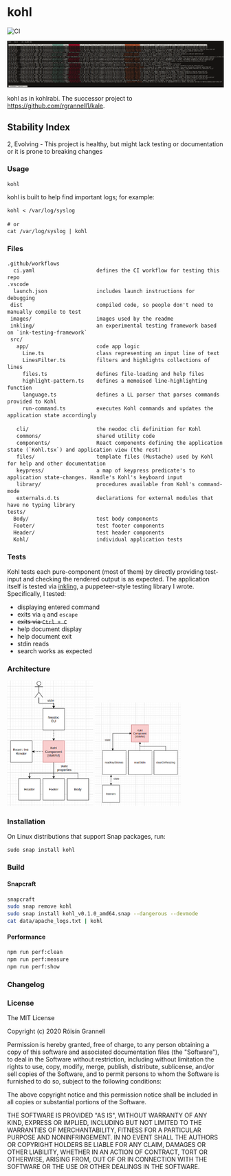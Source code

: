 
# kohl

![CI](https://github.com/rgrannell1/kohl/workflows/CI/badge.svg)

![Kohl Example](./example.png)

kohl as in kohlrabi. The successor project to https://github.com/rgrannell1/kale.

## Stability Index

2, Evolving - This project is healthy, but might lack testing or documentation or it is prone to breaking changes

### Usage

```
kohl
```

kohl is built to help find important logs; for example:

```
kohl < /var/log/syslog

# or
cat /var/log/syslog | kohl
```

### Files


```
.github/workflows
  ci.yaml                    defines the CI workflow for testing this repo
.vscode
  launch.json                includes launch instructions for debugging
 dist                        compiled code, so people don't need to manually compile to test
 images/                     images used by the readme
 inkling/                    an experimental testing framework based on `ink-testing-framework`
 src/
   app/                      code app logic
     Line.ts                 class representing an input line of text
     LinesFilter.ts          filters and highlights collections of lines
     files.ts                defines file-loading and help files
     highlight-pattern.ts    defines a memoised line-highlighting function
     language.ts             defines a LL parser that parses commands provided to Kohl
     run-command.ts          executes Kohl commands and updates the application state accordingly

   cli/                      the neodoc cli definition for Kohl
   commons/                  shared utility code
   components/               React components defining the application state (`Kohl.tsx`) and application view (the rest)
   files/                    template files (Mustache) used by Kohl for help and other documentation
   keypress/                 a map of keypress predicate's to application state-changes. Handle's Kohl's keyboard input
   library/                  procedures available from Kohl's command-mode
   externals.d.ts            declarations for external modules that have no typing library
tests/
  Body/                      test body components
  Footer/                    test footer components
  Header/                    test header components
  Kohl/                      individual application tests
```

### Tests

Kohl tests each pure-component (most of them) by directly providing test-input and checking the rendered output is as expected. The application
itself is tested via [inkling](https://github.com/rgrannell1/inkling), a puppeteer-style testing library I wrote. Specifically, I tested:

- displaying entered command
- exits via `q` and `escape`
- ~~exits via `Ctrl + C`~~
- help document display
- help document exit
- stdin reads
- search works as expected

### Architecture

<img src="./images/top-level.png" width="200">

<img src="./images/kohl.png" width="200">

### Installation

On Linux distributions that support Snap packages, run:

```
sudo snap install kohl
```

### Build

#### Snapcraft

```zsh
snapcraft
sudo snap remove kohl
sudo snap install kohl_v0.1.0_amd64.snap --dangerous --devmode
cat data/apache_logs.txt | kohl
```

#### Performance

```zsh
npm run perf:clean
npm run perf:measure
npm run perf:show
```

### Changelog

### License

The MIT License

Copyright (c) 2020 Róisín Grannell

Permission is hereby granted, free of charge, to any person obtaining a copy of this software and associated documentation files (the "Software"), to deal in the Software without restriction, including without limitation the rights to use, copy, modify, merge, publish, distribute, sublicense, and/or sell copies of the Software, and to permit persons to whom the Software is furnished to do so, subject to the following conditions:

The above copyright notice and this permission notice shall be included in all copies or substantial portions of the Software.

THE SOFTWARE IS PROVIDED "AS IS", WITHOUT WARRANTY OF ANY KIND, EXPRESS OR IMPLIED, INCLUDING BUT NOT LIMITED TO THE WARRANTIES OF MERCHANTABILITY, FITNESS FOR A PARTICULAR PURPOSE AND NONINFRINGEMENT. IN NO EVENT SHALL THE AUTHORS OR COPYRIGHT HOLDERS BE LIABLE FOR ANY CLAIM, DAMAGES OR OTHER LIABILITY, WHETHER IN AN ACTION OF CONTRACT, TORT OR OTHERWISE, ARISING FROM, OUT OF OR IN CONNECTION WITH THE SOFTWARE OR THE USE OR OTHER DEALINGS IN THE SOFTWARE.
